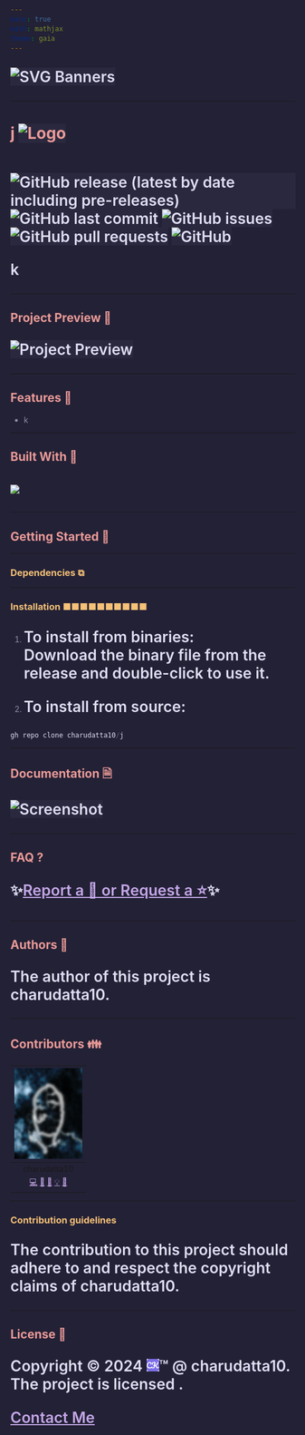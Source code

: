 ```yaml
---
marp: true
math: mathjax
theme: gaia
---
```


<style lang=css>

@import "default";
@import "schema";
@import "structure";

:root {
  --base: #232136;
    --surface: #2a273f;
    --overlay: #393552;
    --muted: #6e6a86;
    --subtle: #908caa;
    --text: #e0def4;
    --love: #eb6f92;
    --gold: #f6c177;
    --rose: #ea9a97;
    --pine: #3e8fb0;
    --foam: #9ccfd8;
    --iris: #c4a7e7;
    --highlight-low: #2a283e;
    --highlight-muted: #44415a;
    --highlight-high: #56526e;

  font-family: Pier Sans, ui-sans-serif, system-ui, -apple-system,
    BlinkMacSystemFont, Segoe UI, Roboto, Helvetica Neue, Arial, Noto Sans,
    sans-serif, "Apple Color Emoji", "Segoe UI Emoji", Segoe UI Symbol,
    "Noto Color Emoji";
  font-weight: initial;

  background-color: var(--base);
}
/*Common style*/
h1 {
  color: var(--rose);
  padding-bottom: 2mm;
  margin-bottom: 12mm;
}
h2 {
  color: var(--rose);
}
h3 {
  color: var(--gold);
}
h4 {
  color: var(--rose);
}
h5 {
  color: var(--rose);
}
h6 {
  color: var(--rose);
}
a {
  color: var(--iris);
}
p {
  font-size: 20pt;
  font-weight: 600;
  color: var(--text);
}
code {
  color: var(--text);
  background-color: var(--highlight-muted);
}
text {
  color: var(--text);
}
ul {
  color: var(--subtle);
}
li {
  color: var(--subtle);
}
img {
  background-color: var(--highlight-low);
}
strong {
  color: var(--text);
  font-weight: inherit;
  font-weight: 800;
}
mjx-container {
  color: var(--text);
}
marp-pre {
  background-color: var(--overlay);
  border-color: var(--highlight-high);
}

/*Code blok*/
.hljs-comment {
  color: var(--muted);
}
.hljs-attr {
  color: var(--foam);
}
.hljs-punctuation {
  color: var(--subtle);
}
.hljs-string {
  color: var(--gold);
}
.hljs-title {
  color: var(--foam);
}
.hljs-keyword {
  color: var(--pine);
}
.hljs-variable {
  color: var(--text);
}
.hljs-literal {
  color: var(--rose);
}
.hljs-type {
  color: var(--love);
}
.hljs-number {
  color: var(--gold);
}
.hljs-built_in {
  color: var(--love);
}
.hljs-params {
  color: var(--iris);
}
.hljs-symbol {
  color: var(--foam);
}
.hljs-meta {
  color: var(--subtle);
}

</style>
 
<!-- PROJECT Banner -->
![SVG Banners](https://svg-banners.vercel.app/api?type=luminance&text1=j&width=1020&height=460)
<!-- PROJECT TITLE - PROJECT LOGO -->
---

# j ![Logo]()

<!-- PROJECT SHIELDS -->
![GitHub release (latest by date including pre-releases)](https://img.shields.io/github/v/release/charudatta10/j?include_prereleases)
![GitHub last commit](https://img.shields.io/github/last-commit/charudatta10/j)
![GitHub issues](https://img.shields.io/github/issues-raw/charudatta10/j)
![GitHub pull requests](https://img.shields.io/github/issues-pr/charudatta10/j)
![GitHub](https://img.shields.io/github/license/charudatta10/j)

<!-- Project Description -->
k  

<!-- SHARING ON SOCIAL MEDIA -->

<!-- TABLE OF CONTENTS -->

---

## Project Preview 📖 <!-- Usage screenshots -->

![Project Preview]()

---

## Features 🌟

- k
 

---

## Built With 🔧
![](https://img.shields.io/badge/K-72BFFC?style=for-the-badge&logo=k&logoColor=fff) 

<!-- GETTING STARTED -->

---

## Getting Started 🌱

---

### Dependencies ⧉



---

### Installation ■■■■■■■■■■

1. To install from binaries:  
   Download the binary file from the release and double-click to use it.

2. To install from source:

```PowerShell
gh repo clone charudatta10/j
```
 
---

## Documentation 🗎



![Screenshot]()

---

## FAQ ?

✨[Report a 🐛 or Request a ⭐](https://github.com/charudatta10/j/issues)✨



<!-- CONTRIBUTING -->

---

## Authors 👱

The author of this project is charudatta10.  

---

## Contributors 👪

| ![](profile-picture.png) |
| :---: | 
| charudatta10 |
| [💻](#code-charudatta10)  [📖](#doc-charudatta10)  [🎨](#design-charudatta10)  [💡](#example-charudatta10)  [🤔](#ideas-charudatta10)|


---

### Contribution guidelines

The contribution to this project should adhere to  and respect the copyright claims of charudatta10.

---

## License 📜

Copyright :copyright: 2024 ![logo](favicon05.svg):tm: @ charudatta10.   
The project is licensed [](./LICENSE).

[Contact Me](https://charudatta10.github.io/linktree/)